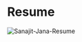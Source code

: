 # Resume

![Sanajit-Jana-Resume](https://user-images.githubusercontent.com/76105799/196627297-bcefd319-a1ee-46a2-ab5c-31c87d6709f3.jpg)
